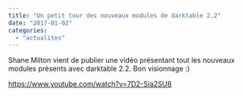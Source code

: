 ```yaml
---
title: "Un petit tour des nouveaux modules de darktable 2.2"
date: "2017-01-02"
categories: 
  - "actualites"
---
```


Shane Milton vient de publier une vidéo présentant tout les nouveaux modules présents avec darktable 2.2. Bon visionnage :)

https://www.youtube.com/watch?v=7D2-Sia2SU8
